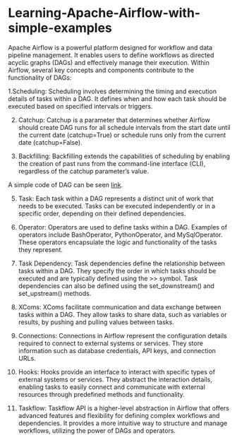 # Learning-Apache-Airflow-with-simple-examples
Apache Airflow is a powerful platform designed for workflow and data pipeline management. It enables users to define workflows as directed acyclic graphs (DAGs) and effectively manage their execution. Within Airflow, several key concepts and components contribute to the functionality of DAGs:

1.Scheduling: Scheduling involves determining the timing and execution details of tasks within a DAG. It defines when and how each task should be executed based on specified intervals or triggers.

2. Catchup: Catchup is a parameter that determines whether Airflow should create DAG runs for all schedule intervals from the start date until the current date (catchup=True) or schedule runs only from the current date (catchup=False).

3. Backfilling: Backfilling extends the capabilities of scheduling by enabling the creation of past runs from the command-line interface (CLI), regardless of the catchup parameter’s value.

A simple code of DAG can be seen [link]([https://unsplash.com/fr/photos/5Fxuo7x-eyg](https://github.com/Sarvandani/Learning-Apache-Airflow-with-simple-examples/blob/main/dag.py)). 

5. Task: Each task within a DAG represents a distinct unit of work that needs to be executed. Tasks can be executed independently or in a specific order, depending on their defined dependencies.

6. Operator: Operators are used to define tasks within a DAG. Examples of operators include BashOperator, PythonOperator, and MySqlOperator. These operators encapsulate the logic and functionality of the tasks they represent.

7. Task Dependency: Task dependencies define the relationship between tasks within a DAG. They specify the order in which tasks should be executed and are typically defined using the >> symbol. Task dependencies can also be defined using the set_downstream() and set_upstream() methods.

8. XComs: XComs facilitate communication and data exchange between tasks within a DAG. They allow tasks to share data, such as variables or results, by pushing and pulling values between tasks.

9. Connections: Connections in Airflow represent the configuration details required to connect to external systems or services. They store information such as database credentials, API keys, and connection URLs.

10. Hooks: Hooks provide an interface to interact with specific types of external systems or services. They abstract the interaction details, enabling tasks to easily connect and communicate with external resources through predefined methods and functionality.

11. Taskflow: Taskflow API is a higher-level abstraction in Airflow that offers advanced features and flexibility for defining complex workflows and dependencies. It provides a more intuitive way to structure and manage workflows, utilizing the power of DAGs and operators.

